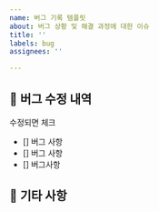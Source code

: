 ```yaml
---
name: 버그 기록 템플릿
about: 버그 상황 및 해결 과정에 대한 이슈
title: ''
labels: bug
assignees: ''

---
```


## 🔧 버그 수정 내역
수정되면 체크

- [] 버그 사항
- [] 버그 사항
- [] 버그사항

## 📝 기타 사항
